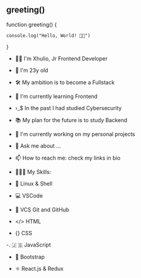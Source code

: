 ## greeting()

 function greeting() {

    console.log("Hello, World! 👋🏻")

}
<!-- **Giuli0dk/giuli0dk** is a ✨ _special_ ✨ repository because its `README.md` (this file) appears on your GitHub profile. -->

- 🧑🏻 I'm Xhulio, Jr Frontend Developer

- 🎂 I'm 23y old

- 🛠️ My ambition is to become a Fullstack

- 📖 I'm currently learning Frontend

- ›_$ In the past I had studied Cybersecurity

- 📚 My plan for the future is to study Backend

- 🔭 I'm currently working on my personal projects

- 💬 Ask me about ...

- 📫 How to reach me: check my links in bio

- 🧑🏻‍💻 My Skills:

- 🐧 Linux & Shell

- 💻 VSCode

- 📂 VCS Git and GitHub

- </> HTML

- {} CSS

-. 🇯 🇸 JavaScript

- 🎨 Bootstrap

- ⚛️ React.js & Redux